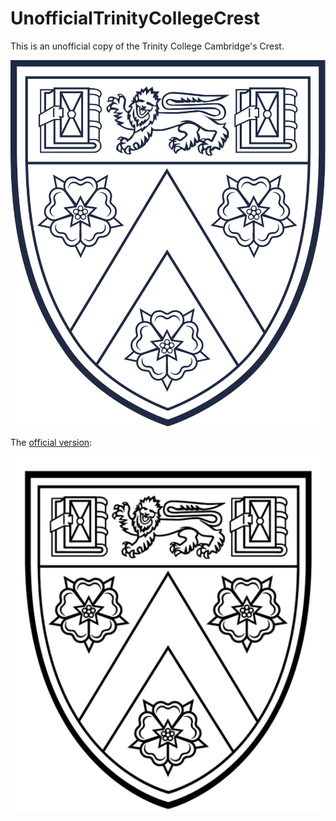 # UnofficialTrinityCollegeCrest
This is an unofficial copy of the Trinity College Cambridge's Crest. 

![svg version](./trinitycrest.svg)

The [official version](https://www.trin.cam.ac.uk/about/college-grace-and-crest/):

![official version](./Trinity_crest_official.png)
